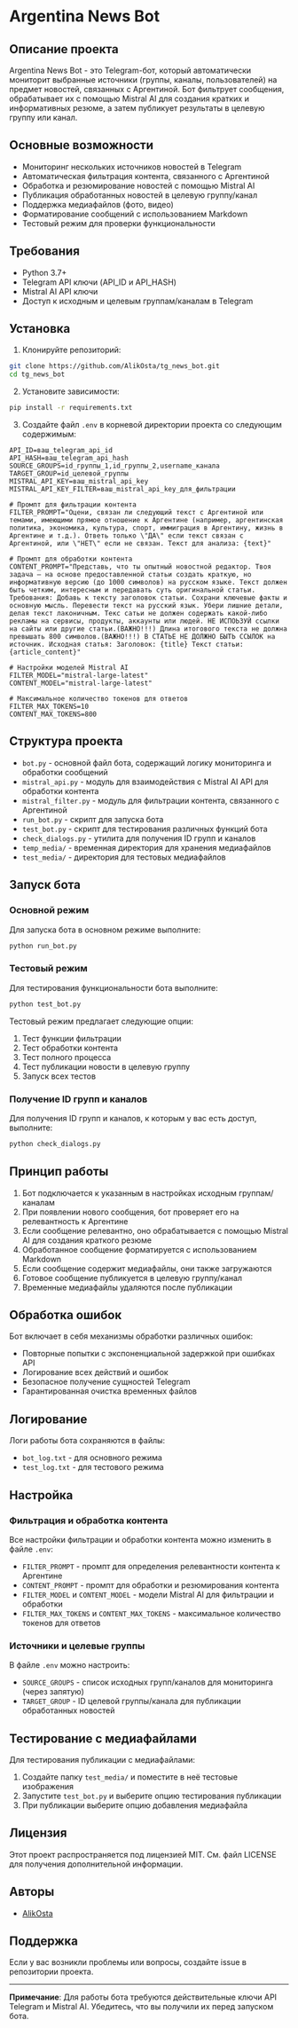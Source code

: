 # Argentina News Bot

## Описание проекта

Argentina News Bot - это Telegram-бот, который автоматически мониторит выбранные источники (группы, каналы, пользователей) на предмет новостей, связанных с Аргентиной. Бот фильтрует сообщения, обрабатывает их с помощью Mistral AI для создания кратких и информативных резюме, а затем публикует результаты в целевую группу или канал.

## Основные возможности

- Мониторинг нескольких источников новостей в Telegram
- Автоматическая фильтрация контента, связанного с Аргентиной
- Обработка и резюмирование новостей с помощью Mistral AI
- Публикация обработанных новостей в целевую группу/канал
- Поддержка медиафайлов (фото, видео)
- Форматирование сообщений с использованием Markdown
- Тестовый режим для проверки функциональности

## Требования

- Python 3.7+
- Telegram API ключи (API_ID и API_HASH)
- Mistral AI API ключи
- Доступ к исходным и целевым группам/каналам в Telegram

## Установка

1. Клонируйте репозиторий:
```bash
git clone https://github.com/AlikOsta/tg_news_bot.git
cd tg_news_bot
```

2. Установите зависимости:
```bash
pip install -r requirements.txt
```

3. Создайте файл `.env` в корневой директории проекта со следующим содержимым:
```
API_ID=ваш_telegram_api_id
API_HASH=ваш_telegram_api_hash
SOURCE_GROUPS=id_группы_1,id_группы_2,username_канала
TARGET_GROUP=id_целевой_группы
MISTRAL_API_KEY=ваш_mistral_api_key
MISTRAL_API_KEY_FILTER=ваш_mistral_api_key_для_фильтрации

# Промпт для фильтрации контента
FILTER_PROMPT="Оцени, связан ли следующий текст с Аргентиной или темами, имеющими прямое отношение к Аргентине (например, аргентинская политика, экономика, культура, спорт, иммиграция в Аргентину, жизнь в Аргентине и т.д.). Ответь только \"ДА\" если текст связан с Аргентиной, или \"НЕТ\" если не связан. Текст для анализа: {text}"

# Промпт для обработки контента
CONTENT_PROMPT="Представь, что ты опытный новостной редактор. Твоя задача – на основе предоставленной статьи создать краткую, но информативную версию (до 1000 символов) на русском языке. Текст должен быть четким, интересным и передавать суть оригинальной статьи. Требования: Добавь к тексту заголовок статьи. Сохрани ключевые факты и основную мысль. Перевести текст на русский язык. Убери лишние детали, делая текст лаконичным. Текс сатьи не должен содержать какой-либо рекламы на сервисы, продукты, аккаунты или людей. НЕ ИСПОЬЗУЙ ссылки на сайты или другие статьи.(ВАЖНО!!!) Длина итогового текста не должна превышать 800 символов.(ВАЖНО!!!) В СТАТЬЕ НЕ ДОЛЖНО БЫТЬ ССЫЛОК на источник. Исходная статья: Заголовок: {title} Текст статьи: {article_content}"

# Настройки моделей Mistral AI
FILTER_MODEL="mistral-large-latest"
CONTENT_MODEL="mistral-large-latest"

# Максимальное количество токенов для ответов
FILTER_MAX_TOKENS=10
CONTENT_MAX_TOKENS=800
```

## Структура проекта

- `bot.py` - основной файл бота, содержащий логику мониторинга и обработки сообщений
- `mistral_api.py` - модуль для взаимодействия с Mistral AI API для обработки контента
- `mistral_filter.py` - модуль для фильтрации контента, связанного с Аргентиной
- `run_bot.py` - скрипт для запуска бота
- `test_bot.py` - скрипт для тестирования различных функций бота
- `check_dialogs.py` - утилита для получения ID групп и каналов
- `temp_media/` - временная директория для хранения медиафайлов
- `test_media/` - директория для тестовых медиафайлов

## Запуск бота

### Основной режим

Для запуска бота в основном режиме выполните:
```bash
python run_bot.py
```

### Тестовый режим

Для тестирования функциональности бота выполните:
```bash
python test_bot.py
```

Тестовый режим предлагает следующие опции:
1. Тест функции фильтрации
2. Тест обработки контента
3. Тест полного процесса
4. Тест публикации новости в целевую группу
5. Запуск всех тестов

### Получение ID групп и каналов

Для получения ID групп и каналов, к которым у вас есть доступ, выполните:
```bash
python check_dialogs.py
```

## Принцип работы

1. Бот подключается к указанным в настройках исходным группам/каналам
2. При появлении нового сообщения, бот проверяет его на релевантность к Аргентине
3. Если сообщение релевантно, оно обрабатывается с помощью Mistral AI для создания краткого резюме
4. Обработанное сообщение форматируется с использованием Markdown
5. Если сообщение содержит медиафайлы, они также загружаются
6. Готовое сообщение публикуется в целевую группу/канал
7. Временные медиафайлы удаляются после публикации

## Обработка ошибок

Бот включает в себя механизмы обработки различных ошибок:
- Повторные попытки с экспоненциальной задержкой при ошибках API
- Логирование всех действий и ошибок
- Безопасное получение сущностей Telegram
- Гарантированная очистка временных файлов

## Логирование

Логи работы бота сохраняются в файлы:
- `bot_log.txt` - для основного режима
- `test_log.txt` - для тестового режима

## Настройка

### Фильтрация и обработка контента

Все настройки фильтрации и обработки контента можно изменить в файле `.env`:

- `FILTER_PROMPT` - промпт для определения релевантности контента к Аргентине
- `CONTENT_PROMPT` - промпт для обработки и резюмирования контента
- `FILTER_MODEL` и `CONTENT_MODEL` - модели Mistral AI для фильтрации и обработки
- `FILTER_MAX_TOKENS` и `CONTENT_MAX_TOKENS` - максимальное количество токенов для ответов

### Источники и целевые группы

В файле `.env` можно настроить:
- `SOURCE_GROUPS` - список исходных групп/каналов для мониторинга (через запятую)
- `TARGET_GROUP` - ID целевой группы/канала для публикации обработанных новостей

## Тестирование с медиафайлами

Для тестирования публикации с медиафайлами:
1. Создайте папку `test_media/` и поместите в неё тестовые изображения
2. Запустите `test_bot.py` и выберите опцию тестирования публикации
3. При публикации выберите опцию добавления медиафайла

## Лицензия

Этот проект распространяется под лицензией MIT. См. файл LICENSE для получения дополнительной информации.

## Авторы

- [AlikOsta](https://github.com/AlikOsta)

## Поддержка

Если у вас возникли проблемы или вопросы, создайте issue в репозитории проекта.

---

**Примечание**: Для работы бота требуются действительные ключи API Telegram и Mistral AI. Убедитесь, что вы получили их перед запуском бота.
